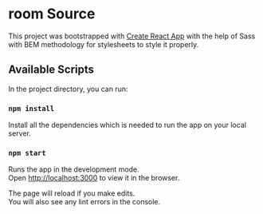 # room Source

This project was bootstrapped with [Create React App](https://github.com/facebook/create-react-app) with the help of Sass with BEM methodology for stylesheets to style it properly.

## Available Scripts

In the project directory, you can run:

### `npm install`

Install all the dependencies which is needed to run the app on your local server.

### `npm start`

Runs the app in the development mode.\
Open [http://localhost:3000](http://localhost:3000) to view it in the browser.

The page will reload if you make edits.\
You will also see any lint errors in the console.
